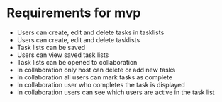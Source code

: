 # Requirements for mvp
- Users can create, edit and delete tasks in tasklists
- Users can create, edit and delete tasklists
- Task lists can be saved
- Users can view saved task lists
- Task lists can be opened to collaboration
- In collaboration only host can delete or add new tasks
- In collaboration all users can mark tasks as complete
- In collaboration user who completes the task is displayed
- In collaboration users can see which users are active in the task list
